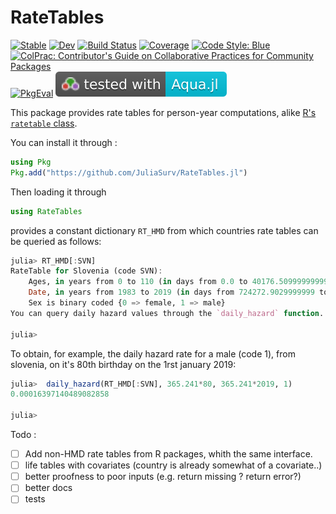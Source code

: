 # RateTables

[![Stable](https://img.shields.io/badge/docs-stable-blue.svg)](https://JuliaSurv.github.io/RateTables.jl/stable/)
[![Dev](https://img.shields.io/badge/docs-dev-blue.svg)](https://JuliaSurv.github.io/RateTables.jl/dev/)
[![Build Status](https://github.com/JuliaSurv/RateTables.jl/actions/workflows/CI.yml/badge.svg?branch=main)](https://github.com/JuliaSurv/RateTables.jl/actions/workflows/CI.yml?query=branch%3Amain)
[![Coverage](https://codecov.io/gh/JuliaSurv/RateTables.jl/branch/main/graph/badge.svg)](https://codecov.io/gh/JuliaSurv/RateTables.jl)
[![Code Style: Blue](https://img.shields.io/badge/code%20style-blue-4495d1.svg)](https://github.com/invenia/BlueStyle)
[![ColPrac: Contributor's Guide on Collaborative Practices for Community Packages](https://img.shields.io/badge/ColPrac-Contributor's%20Guide-blueviolet)](https://github.com/SciML/ColPrac)
[![PkgEval](https://JuliaCI.github.io/NanosoldierReports/pkgeval_badges/R/RateTables.svg)](https://JuliaCI.github.io/NanosoldierReports/pkgeval_badges/R/RateTables.html)
[![Aqua](https://raw.githubusercontent.com/JuliaTesting/Aqua.jl/master/badge.svg)](https://github.com/JuliaTesting/Aqua.jl)


This package provides rate tables for person-year computations, alike [R's `ratetable` class](https://www.rdocumentation.org/packages/survival/versions/3.2-3/topics/ratetable). 

You can install it through : 

```julia
using Pkg
Pkg.add("https://github.com/JuliaSurv/RateTables.jl")
```

Then loading it through 
```julia
using RateTables
```

provides a constant dictionary `RT_HMD` from which countries rate tables can be queried as follows:  
```julia
julia> RT_HMD[:SVN]
RateTable for Slovenia (code SVN):
    Ages, in years from 0 to 110 (in days from 0.0 to 40176.509999999995)
    Date, in years from 1983 to 2019 (in days from 724272.9029999999 to 737421.579)
    Sex is binary coded {0 => female, 1 => male}
You can query daily hazard values through the `daily_hazard` function.

julia>
```

To obtain, for example, the daily hazard rate for a male (code 1), from slovenia, on it's 80th birthday on the 1rst january 2019: 

```julia
julia>  daily_hazard(RT_HMD[:SVN], 365.241*80, 365.241*2019, 1)
0.00016397140489082858

julia> 
```


Todo : 

- [ ] Add non-HMD rate tables from R packages, whith the same interface. 
- [ ] life tables with covariates (country is already somewhat of a covariate..)
- [ ] better proofness to poor inputs (e.g. return missing ? return error?)
- [ ] better docs
- [ ] tests
